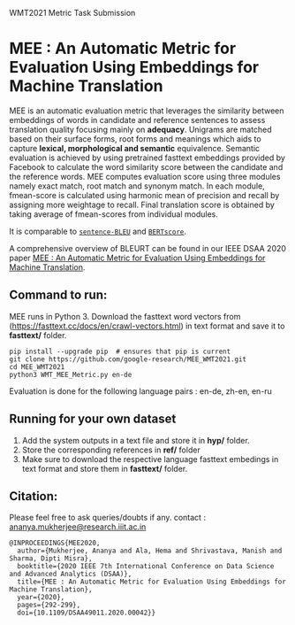 
WMT2021 Metric Task Submission

# MEE : An Automatic Metric for Evaluation Using Embeddings for Machine Translation

MEE is an automatic evaluation metric that leverages the similarity between embeddings of words in candidate and reference sentences to assess translation quality focusing mainly on **adequacy**. Unigrams are matched based on their surface forms, root forms and meanings which aids to capture **lexical, morphological and semantic** equivalence. Semantic evaluation is achieved by using pretrained fasttext embeddings provided by Facebook to calculate the word similarity score between the candidate and the reference words.
MEE computes evaluation score using three modules namely exact match, root match and synonym match. In each module, fmean-score is calculated using harmonic mean of precision and recall by assigning more weightage to recall. Final translation score is obtained by taking average of fmean-scores from individual modules. 

It is comparable to [`sentence-BLEU`](https://en.wikipedia.org/wiki/BLEU) and [`BERTscore`](https://arxiv.org/abs/1904.09675).


A comprehensive overview of BLEURT can be found in our IEEE DSAA 2020 paper [MEE : An Automatic Metric for Evaluation Using Embeddings for Machine Translation](https://web2py.iiit.ac.in/research_centres/publications/view_publication/inproceedings/1988).


## Command to run:

MEE runs in Python 3. Download the fasttext word vectors from (https://fasttext.cc/docs/en/crawl-vectors.html) in text format and save it to **fasttext/** folder.

```
pip install --upgrade pip  # ensures that pip is current
git clone https://github.com/google-research/MEE_WMT2021.git
cd MEE_WMT2021
python3 WMT_MEE_Metric.py en-de
```

Evaluation is done for the following language pairs :
en-de, zh-en, en-ru

## Running for your own dataset
1. Add the system outputs in a text file and store it in **hyp/** folder.
2. Store the corresponding references in **ref/** folder
3. Make sure to download the respective language fasttext embedings in text format and store them in **fasttext/** folder.

## Citation:
Please feel free to ask queries/doubts if any. 
contact : ananya.mukherjee@research.iiit.ac.in

```
@INPROCEEDINGS{MEE2020,
  author={Mukherjee, Ananya and Ala, Hema and Shrivastava, Manish and Sharma, Dipti Misra},
  booktitle={2020 IEEE 7th International Conference on Data Science and Advanced Analytics (DSAA)},
  title={MEE : An Automatic Metric for Evaluation Using Embeddings for Machine Translation},
  year={2020},
  pages={292-299},
  doi={10.1109/DSAA49011.2020.00042}}
```
